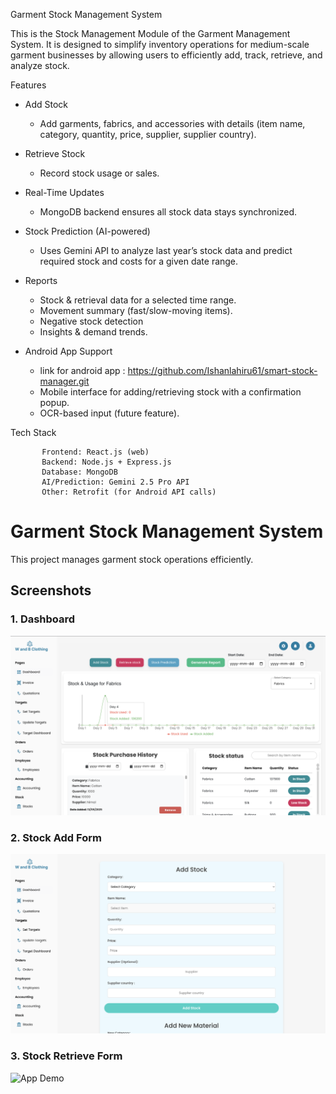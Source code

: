 Garment Stock Management System 

This is the Stock Management Module of the Garment Management System. It is designed to simplify inventory operations for medium-scale garment businesses by allowing users to efficiently add, track, retrieve, and analyze stock.


Features

* Add Stock

    * Add garments, fabrics, and accessories with details (item name, category, quantity, price, supplier, supplier country).

* Retrieve Stock

    * Record stock usage or sales.


* Real-Time Updates

    * MongoDB backend ensures all stock data stays synchronized.


* Stock Prediction (AI-powered)

    * Uses Gemini API to analyze last year’s stock data and predict required stock and costs for a given date range.

* Reports

    * Stock & retrieval data for a selected time range.
    * Movement summary (fast/slow-moving items).
    * Negative stock detection 
    * Insights & demand trends.


* Android App Support     

    *  link for android app : https://github.com/Ishanlahiru61/smart-stock-manager.git
    * Mobile interface for adding/retrieving stock with a confirmation popup.
    * OCR-based input (future feature). 


Tech Stack
                 
           Frontend: React.js (web)
           Backend: Node.js + Express.js
           Database: MongoDB
           AI/Prediction: Gemini 2.5 Pro API          
           Other: Retrofit (for Android API calls)


  # Garment Stock Management System  

This project manages garment stock operations efficiently.  

##  Screenshots  

### 1. Dashboard  
![Dashboard](assets/screenshot1.png)  

### 2. Stock Add Form  
![Add Stock](assets/screenshot2.png)  

### 3. Stock Retrieve Form 
![App Demo](assets/screenshot3.png)
